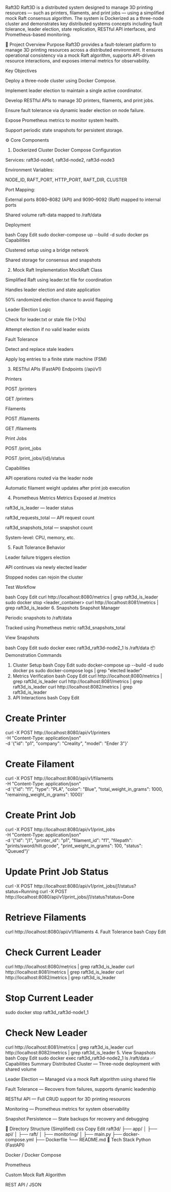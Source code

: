 Raft3D
Raft3D is a distributed system designed to manage 3D printing resources — such as printers, filaments, and print jobs — using a simplified mock Raft consensus algorithm. The system is Dockerized as a three-node cluster and demonstrates key distributed systems concepts including fault tolerance, leader election, state replication, RESTful API interfaces, and Prometheus-based monitoring.

🚀 Project Overview
Purpose
Raft3D provides a fault-tolerant platform to manage 3D printing resources across a distributed environment. It ensures operational consistency via a mock Raft algorithm, supports API-driven resource interactions, and exposes internal metrics for observability.

Key Objectives

Deploy a three-node cluster using Docker Compose.

Implement leader election to maintain a single active coordinator.

Develop RESTful APIs to manage 3D printers, filaments, and print jobs.

Ensure fault tolerance via dynamic leader election on node failure.

Expose Prometheus metrics to monitor system health.

Support periodic state snapshots for persistent storage.

⚙️ Core Components
1. Dockerized Cluster
Docker Compose Configuration

Services: raft3d-node1, raft3d-node2, raft3d-node3

Environment Variables:

NODE_ID, RAFT_PORT, HTTP_PORT, RAFT_DIR, CLUSTER

Port Mapping:

External ports 8080–8082 (API) and 9090–9092 (Raft) mapped to internal ports

Shared volume raft-data mapped to /raft/data

Deployment

bash
Copy
Edit
sudo docker-compose up --build -d
sudo docker ps
Capabilities

Clustered setup using a bridge network

Shared storage for consensus and snapshots

2. Mock Raft Implementation
MockRaft Class

Simplified Raft using leader.txt file for coordination

Handles leader election and state application

50% randomized election chance to avoid flapping

Leader Election Logic

Check for leader.txt or stale file (>10s)

Attempt election if no valid leader exists

Fault Tolerance

Detect and replace stale leaders

Apply log entries to a finite state machine (FSM)

3. RESTful APIs (FastAPI)
Endpoints (/api/v1)

Printers

POST /printers

GET /printers

Filaments

POST /filaments

GET /filaments

Print Jobs

POST /print_jobs

POST /print_jobs/{id}/status

Capabilities

API operations routed via the leader node

Automatic filament weight updates after print job execution

4. Prometheus Metrics
Metrics Exposed at /metrics

raft3d_is_leader — leader status

raft3d_requests_total — API request count

raft3d_snapshots_total — snapshot count

System-level: CPU, memory, etc.

5. Fault Tolerance
Behavior

Leader failure triggers election

API continues via newly elected leader

Stopped nodes can rejoin the cluster

Test Workflow

bash
Copy
Edit
curl http://localhost:8080/metrics | grep raft3d_is_leader
sudo docker stop <leader_container>
curl http://localhost:8081/metrics | grep raft3d_is_leader
6. Snapshots
Snapshot Manager

Periodic snapshots to /raft/data

Tracked using Prometheus metric raft3d_snapshots_total

View Snapshots

bash
Copy
Edit
sudo docker exec raft3d_raft3d-node2_1 ls /raft/data
📦 Demonstration Commands
1. Cluster Setup
bash
Copy
Edit
sudo docker-compose up --build -d
sudo docker ps
sudo docker-compose logs | grep "elected leader"
2. Metrics Verification
bash
Copy
Edit
curl http://localhost:8080/metrics | grep raft3d_is_leader
curl http://localhost:8081/metrics | grep raft3d_is_leader
curl http://localhost:8082/metrics | grep raft3d_is_leader
3. API Interactions
bash
Copy
Edit
# Create Printer
curl -X POST http://localhost:8080/api/v1/printers \
  -H "Content-Type: application/json" \
  -d '{"id": "p1", "company": "Creality", "model": "Ender 3"}'

# Create Filament
curl -X POST http://localhost:8080/api/v1/filaments \
  -H "Content-Type: application/json" \
  -d '{"id": "f1", "type": "PLA", "color": "Blue", "total_weight_in_grams": 1000, "remaining_weight_in_grams": 1000}'

# Create Print Job
curl -X POST http://localhost:8080/api/v1/print_jobs \
  -H "Content-Type: application/json" \
  -d '{"id": "j1", "printer_id": "p1", "filament_id": "f1", "filepath": "prints/sword/hilt.gcode", "print_weight_in_grams": 100, "status": "Queued"}'

# Update Print Job Status
curl -X POST http://localhost:8080/api/v1/print_jobs/j1/status?status=Running
curl -X POST http://localhost:8080/api/v1/print_jobs/j1/status?status=Done

# Retrieve Filaments
curl http://localhost:8080/api/v1/filaments
4. Fault Tolerance
bash
Copy
Edit
# Check Current Leader
curl http://localhost:8080/metrics | grep raft3d_is_leader
curl http://localhost:8081/metrics | grep raft3d_is_leader
curl http://localhost:8082/metrics | grep raft3d_is_leader

# Stop Current Leader
sudo docker stop raft3d_raft3d-node1_1

# Check New Leader
curl http://localhost:8081/metrics | grep raft3d_is_leader
curl http://localhost:8082/metrics | grep raft3d_is_leader
5. View Snapshots
bash
Copy
Edit
sudo docker exec raft3d_raft3d-node2_1 ls /raft/data
✅ Capabilities Summary
Distributed Cluster — Three-node deployment with shared volume

Leader Election — Managed via a mock Raft algorithm using shared file

Fault Tolerance — Recovers from failures, supports dynamic leadership

RESTful API — Full CRUD support for 3D printing resources

Monitoring — Prometheus metrics for system observability

Snapshot Persistence — State backups for recovery and debugging

📁 Directory Structure (Simplified)
css
Copy
Edit
raft3d/
├── app/
│   ├── api/
│   ├── raft/
│   ├── monitoring/
│   ├── main.py
├── docker-compose.yml
├── Dockerfile
└── README.md
🧪 Tech Stack
Python (FastAPI)

Docker / Docker Compose

Prometheus

Custom Mock Raft Algorithm

REST API / JSON
